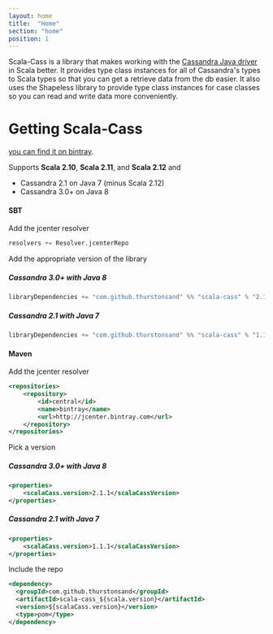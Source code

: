 ```yaml
---
layout: home
title:  "Home"
section: "home"
position: 1
---
```

Scala-Cass is a library that makes working with the [Cassandra Java driver](https://github.com/datastax/java-driver) in 
Scala better. It provides type class instances for all of Cassandra's types to Scala types so that you can get a 
retrieve data from the db easier. It also uses the Shapeless library to provide type class instances for case classes so 
you can read and write data more conveniently.

# Getting Scala-Cass

[you can find it on bintray](https://bintray.com/thurstonsand/maven/scala-cass).

Supports **Scala 2.10**, **Scala 2.11**, and **Scala 2.12** and

* Cassandra 2.1 on Java 7 (minus Scala 2.12)
* Cassandra 3.0+ on Java 8

#### SBT

Add the jcenter resolver

```scala
resolvers += Resolver.jcenterRepo
```

Add the appropriate version of the library

##### Cassandra 3.0+ with Java 8

```scala
libraryDependencies += "com.github.thurstonsand" %% "scala-cass" % "2.1.1"
```

##### Cassandra 2.1 with Java 7

```scala
libraryDependencies += "com.github.thurstonsand" %% "scala-cass" % "1.1.1"
```

#### Maven

Add the jcenter resolver

```xml
<repositories>
    <repository>
        <id>central</id>
        <name>bintray</name>
        <url>http://jcenter.bintray.com</url>
    </repository>
</repositories>
```

Pick a version

##### Cassandra 3.0+ with Java 8

```xml
<properties>
    <scalaCass.version>2.1.1</scalaCassVersion>
</properties>
```

##### Cassandra 2.1 with Java 7

```xml
<properties>
    <scalaCass.version>1.1.1</scalaCassVersion>
</properties>
```

Include the repo

```xml
<dependency>
  <groupId>com.github.thurstonsand</groupId>
  <artifactId>scala-cass_${scala.version}</artifactId>
  <version>${scalaCass.version}</version>
  <type>pom</type>
</dependency>
```
